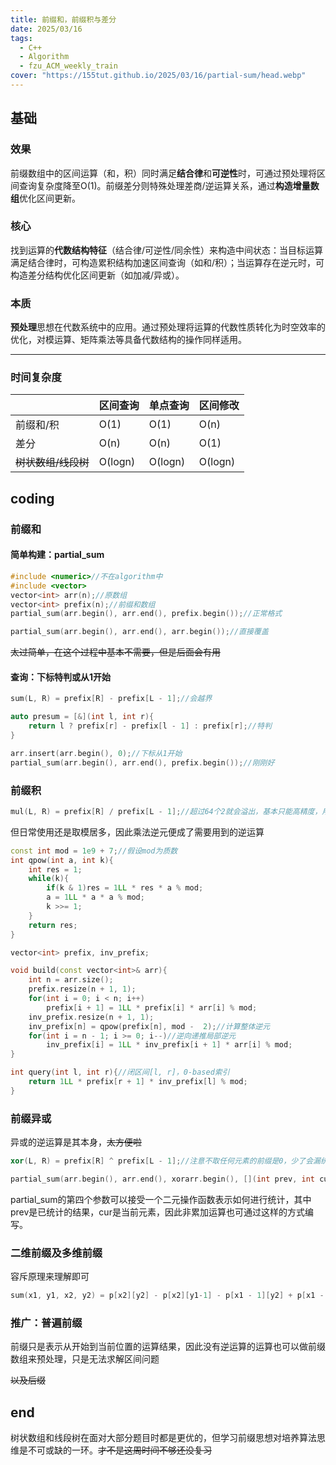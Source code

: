 ```yaml
---
title: 前缀和，前缀积与差分
date: 2025/03/16
tags:
  - C++
  - Algorithm
  - fzu_ACM_weekly_train
cover: "https://155tut.github.io/2025/03/16/partial-sum/head.webp"
---
```

## 基础

### 效果

前缀数组中的区间运算（和，积）同时满足**结合律**和**可逆性**时，可通过预处理将区间查询复杂度降至O(1)。前缀差分则特殊处理差商/逆运算关系，通过**构造增量数组**优化区间更新。

### 核心

找到运算的**代数结构特征**（结合律/可逆性/同余性）来构造中间状态：当目标运算满足结合律时，可构造累积结构加速区间查询（如和/积）；当运算存在逆元时，可构造差分结构优化区间更新（如加减/异或）。

### 本质

**预处理**思想在代数系统中的应用。通过预处理将运算的代数性质转化为时空效率的优化，对模运算、矩阵乘法等具备代数结构的操作同样适用。

------

### 时间复杂度

|                     | 区间查询 | 单点查询 | 区间修改 |
| ------------------- | -------- | -------- | -------- |
| 前缀和/积           | O(1)     | O(1)     | O(n)     |
| 差分                | O(n)     | O(n)     | O(1)     |
| ~~树状数组/线段树~~ | O(logn)  | O(logn)  | O(logn)  |

## coding

### 前缀和

#### 简单构建：partial_sum

```c++
#include <numeric>//不在algorithm中
#include <vector>
vector<int> arr(n);//原数组
vector<int> prefix(n);//前缀和数组
partial_sum(arr.begin(), arr.end(), prefix.begin());//正常格式

partial_sum(arr.begin(), arr.end(), arr.begin());//直接覆盖
```

~~太过简单，在这个过程中基本不需要，但是后面会有用~~

#### 查询：下标特判或从1开始

```c++
sum(L, R) = prefix[R] - prefix[L - 1];//会越界

auto presum = [&](int l, int r){
    return l ? prefix[r] - prefix[l - 1] : prefix[r];//特判
}

arr.insert(arr.begin(), 0);//下标从1开始
partial_sum(arr.begin(), arr.end(), prefix.begin());//刚刚好
```

### 前缀积

```c++
mul(L, R) = prefix[R] / prefix[L - 1];//超过64个2就会溢出，基本只能高精度，用处不大
```

但日常使用还是取模居多，因此乘法逆元便成了需要用到的逆运算

```c++
const int mod = 1e9 + 7;//假设mod为质数
int qpow(int a, int k){
    int res = 1;
    while(k){
        if(k & 1)res = 1LL * res * a % mod;
        a = 1LL * a * a % mod;
        k >>= 1;
    }
    return res;
}

vector<int> prefix, inv_prefix;

void build(const vector<int>& arr){
    int n = arr.size();
    prefix.resize(n + 1, 1);
    for(int i = 0; i < n; i++) 
        prefix[i + 1] = 1LL * prefix[i] * arr[i] % mod;
    inv_prefix.resize(n + 1, 1);
    inv_prefix[n] = qpow(prefix[n], mod -  2);//计算整体逆元
    for(int i = n - 1; i >= 0; i--)//逆向递推局部逆元
        inv_prefix[i] = 1LL * inv_prefix[i + 1] * arr[i] % mod;
}

int query(int l, int r){//闭区间[l, r]，0-based索引
    return 1LL * prefix[r + 1] * inv_prefix[l] % mod;
}
```

### 前缀异或

异或的逆运算是其本身，~~太方便啦~~

```c++
xor(L, R) = prefix[R] ^ prefix[L - 1];//注意不取任何元素的前缀是0，少了会漏统计

partial_sum(arr.begin(), arr.end(), xorarr.begin(), [](int prev, int cur){return prev ^ cur;});
```

partial_sum的第四个参数可以接受一个二元操作函数表示如何进行统计，其中prev是已统计的结果，cur是当前元素，因此非累加运算也可通过这样的方式编写。

### 二维前缀及多维前缀

容斥原理来理解即可

```c++
sum(x1, y1, x2, y2) = p[x2][y2] - p[x2][y1-1] - p[x1 - 1][y2] + p[x1 - 1][y1 - 1];
```

### 推广：普遍前缀

前缀只是表示从开始到当前位置的运算结果，因此没有逆运算的运算也可以做前缀数组来预处理，只是无法求解区间问题

~~以及后缀~~

## end

树状数组和线段树在面对大部分题目时都是更优的，但学习前缀思想对培养算法思维是不可或缺的一环。~~才不是这周时间不够还没复习~~
